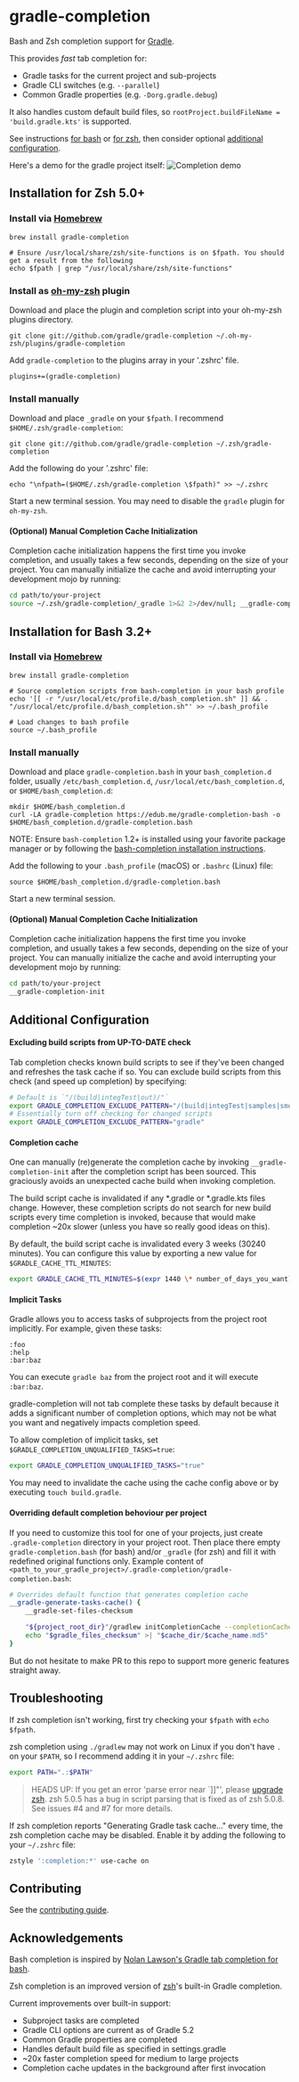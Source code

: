 # gradle-completion
Bash and Zsh completion support for [Gradle](https://gradle.org).

This provides _fast_ tab completion for:

 * Gradle tasks for the current project and sub-projects
 * Gradle CLI switches (e.g. `--parallel`)
 * Common Gradle properties (e.g. `-Dorg.gradle.debug`)

It also handles custom default build files, so `rootProject.buildFileName = 'build.gradle.kts'` is supported.

See instructions [for bash](https://github.com/gradle/gradle-completion/blob/master/README.md#installation-for-bash-32) or [for zsh](https://github.com/gradle/gradle-completion/blob/master/README.md#installation-for-zsh-50), then consider optional [additional configuration](https://github.com/gradle/gradle-completion/blob/master/README.md#additional-configuration).

Here's a demo for the gradle project itself:
![Completion demo](gradle-completion-4.0.gif)

## Installation for Zsh 5.0+

### Install via [Homebrew](https://brew.sh)

```
brew install gradle-completion

# Ensure /usr/local/share/zsh/site-functions is on $fpath. You should get a result from the following
echo $fpath | grep "/usr/local/share/zsh/site-functions"
```

### Install as [oh-my-zsh](https://ohmyz.sh/) plugin

Download and place the plugin and completion script into your oh-my-zsh plugins directory. 
```
git clone git://github.com/gradle/gradle-completion ~/.oh-my-zsh/plugins/gradle-completion
```

Add `gradle-completion` to the plugins array in your '.zshrc' file.
```
plugins+=(gradle-completion)
```

### Install manually

Download and place `_gradle` on your `$fpath`. I recommend `$HOME/.zsh/gradle-completion`:
```
git clone git://github.com/gradle/gradle-completion ~/.zsh/gradle-completion
```

Add the following do your '.zshrc' file:
```
echo "\nfpath=($HOME/.zsh/gradle-completion \$fpath)" >> ~/.zshrc
```

Start a new terminal session. You may need to disable the `gradle` plugin for `oh-my-zsh`.

#### (Optional) Manual Completion Cache Initialization
Completion cache initialization happens the first time you invoke completion,
and usually takes a few seconds, depending on the size of your project. You can
manually initialize the cache and avoid interrupting your development mojo by
running:

```bash
cd path/to/your-project
source ~/.zsh/gradle-completion/_gradle 1>&2 2>/dev/null; __gradle-completion-init
```

## Installation for Bash 3.2+

### Install via [Homebrew](https://brew.sh)

```
brew install gradle-completion

# Source completion scripts from bash-completion in your bash profile
echo '[[ -r "/usr/local/etc/profile.d/bash_completion.sh" ]] && . "/usr/local/etc/profile.d/bash_completion.sh"' >> ~/.bash_profile

# Load changes to bash profile
source ~/.bash_profile
```

### Install manually

Download and place `gradle-completion.bash` in your `bash_completion.d` folder, usually `/etc/bash_completion.d`, `/usr/local/etc/bash_completion.d`, or `$HOME/bash_completion.d`:
```
mkdir $HOME/bash_completion.d
curl -LA gradle-completion https://edub.me/gradle-completion-bash -o $HOME/bash_completion.d/gradle-completion.bash
```

NOTE: Ensure `bash-completion` 1.2+ is installed using your favorite package manager or by following the [bash-completion installation instructions](https://github.com/scop/bash-completion/blob/master/README.md#installation).

Add the following to your `.bash_profile` (macOS) or `.bashrc` (Linux) file:
```
source $HOME/bash_completion.d/gradle-completion.bash
```

Start a new terminal session.

#### (Optional) Manual Completion Cache Initialization
Completion cache initialization happens the first time you invoke completion,
and usually takes a few seconds, depending on the size of your project. You can
manually initialize the cache and avoid interrupting your development mojo by
running:

```bash
cd path/to/your-project
__gradle-completion-init
```

## Additional Configuration

#### Excluding build scripts from UP-TO-DATE check
Tab completion checks known build scripts to see if they've been changed and refreshes the task cache if so.
You can exclude build scripts from this check (and speed up completion) by specifying:

```bash
# Default is `"/(build|integTest|out)/"`
export GRADLE_COMPLETION_EXCLUDE_PATTERN="/(build|integTest|samples|smokeTest|testFixtures|templates|out|features)/"
# Essentially turn off checking for changed scripts
export GRADLE_COMPLETION_EXCLUDE_PATTERN="gradle"
```

#### Completion cache
One can manually (re)generate the completion cache by invoking `__gradle-completion-init` after the
completion script has been sourced. This graciously avoids an unexpected cache build when invoking
completion.

The build script cache is invalidated if any *.gradle or *.gradle.kts files change.
However, these completion scripts do not search for new build scripts every time completion is invoked, because
that would make completion ~20x slower (unless you have so really good ideas on this).

By default, the build script cache is invalidated every 3 weeks (30240 minutes).
You can configure this value by exporting a new value for `$GRADLE_CACHE_TTL_MINUTES`:
```bash
export GRADLE_CACHE_TTL_MINUTES=$(expr 1440 \* number_of_days_you_want)
```

#### Implicit Tasks
Gradle allows you to access tasks of subprojects from the project root implicitly.
For example, given these tasks:
```
:foo
:help
:bar:baz
```

You can execute `gradle baz` from the project root and it will execute `:bar:baz`.

gradle-completion will not tab complete these tasks by default because it adds a
significant number of completion options, which may not be what you want and
negatively impacts completion speed.

To allow completion of implicit tasks, set `$GRADLE_COMPLETION_UNQUALIFIED_TASKS=true`:

```bash
export GRADLE_COMPLETION_UNQUALIFIED_TASKS="true"
```

You may need to invalidate the cache using the cache config above or by executing `touch build.gradle`.


#### Overriding default completion behoviour per project
If you need to customize this tool for one of your projects, just create `.gradle-completion` directory in your project root.
Then place there empty `gradle-completion.bash` (for bash) and/or `_gradle` (for zsh) and fill it with redefined original functions only. 
Example content of `<path_to_your_gradle_project>/.gradle-completion/gradle-completion.bash`:

```bash
# Overrides default function that generates completion cache
__gradle-generate-tasks-cache() {
    __gradle-set-files-checksum

    "${project_root_dir}"/gradlew initCompletionCache --completionCachePath="$cache_dir/$gradle_files_checksum" --no-scan 
    echo "$gradle_files_checksum" >| "$cache_dir/$cache_name.md5"
}

```

But do not hesitate to make PR to this repo to support more generic features straight away.


## Troubleshooting
If zsh completion isn't working, first try checking your `$fpath` with `echo $fpath`.

zsh completion using `./gradlew` may not work on Linux if you don't have `.` on your `$PATH`,
so I recommend adding it in your `~/.zshrc` file:
```bash
export PATH=".:$PATH"
```

> HEADS UP: If you get an error 'parse error near `]]"', please [upgrade zsh](http://stackoverflow.com/questions/17648621/how-do-i-update-zsh-to-the-latest-version).
zsh 5.0.5 has a bug in script parsing that is fixed as of zsh 5.0.8. See issues #4 and #7 for more details.

If zsh completion reports "Generating Gradle task cache..." every time, the zsh completion cache
may be disabled. Enable it by adding the following to your `~/.zshrc` file:
```bash
zstyle ':completion:*' use-cache on
```

## Contributing

See the [contributing guide](CONTRIBUTING.md).

## Acknowledgements
Bash completion is inspired by [Nolan Lawson's Gradle tab completion for bash](https://gist.github.com/nolanlawson/8694399).

Zsh completion is an improved version of [zsh](https://github.com/zsh-users/zsh)'s built-in Gradle completion.

Current improvements over built-in support:
 - Subproject tasks are completed
 - Gradle CLI options are current as of Gradle 5.2
 - Common Gradle properties are completed
 - Handles default build file as specified in settings.gradle
 - ~20x faster completion speed for medium to large projects
 - Completion cache updates in the background after first invocation
